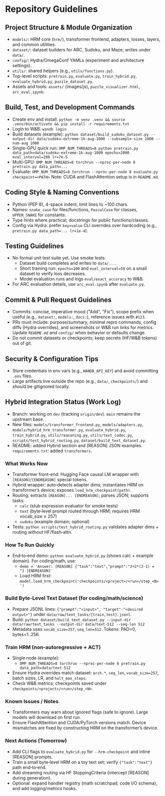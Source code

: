 # Repository Guidelines

## Project Structure & Module Organization
- `models/`: HRM core (`hrm/`), transformer frontend, adapters, losses, layers, and common utilities.
- `dataset/`: dataset builders for ARC, Sudoku, and Maze; writes under `data/`.
- `config/`: Hydra/OmegaConf YAMLs (experiment and architecture settings).
- `utils/`: shared helpers (e.g., `utils/functions.py`).
- Top-level scripts: `pretrain.py`, `evaluate.py`, `train_hybrid.py`, `evaluate_hybrid.py`, `puzzle_dataset.py`.
- Assets and tools: `assets/` (images/js), `puzzle_visualizer.html`, `arc_eval.ipynb`.

## Build, Test, and Development Commands
- Create env and install: `python -m venv .venv && source .venv/bin/activate && pip install -r requirements.txt`
- Login to W&B: `wandb login`
- Build datasets (example): `python dataset/build_sudoku_dataset.py --output-dir data/sudoku-extreme-1k-aug-1000 --subsample-size 1000 --num-aug 1000`
- Single-GPU quick run: `OMP_NUM_THREADS=8 python pretrain.py data_path=data/sudoku-extreme-1k-aug-1000 epochs=2000 eval_interval=200 lr=7e-5`
- Multi-GPU: `OMP_NUM_THREADS=8 torchrun --nproc-per-node 8 pretrain.py data_path=...`
- Evaluate: `OMP_NUM_THREADS=8 torchrun --nproc-per-node 8 evaluate.py checkpoint=<PATH>`
Note: CUDA and FlashAttention setup is in `README.md`.

## Coding Style & Naming Conventions
- Python (PEP 8), 4-space indent, limit lines to ~100 chars.
- Names: `snake_case` for files/functions, `PascalCase` for classes, `UPPER_SNAKE` for constants.
- Type hints where practical; docstrings for public functions/classes.
- Config via Hydra: prefer `key=value` CLI overrides over hardcoding (e.g., `pretrain.py data_path=... lr=1e-4`).

## Testing Guidelines
- No formal unit test suite yet. Use smoke tests:
  - Dataset build completes and writes to `data/...`.
  - Short training run: `epochs=100` and `eval_interval=50` on a small dataset to verify loss decreases.
  - Model evaluation runs and logs `eval/exact_accuracy` to W&B.
- For ARC evaluation details, use `arc_eval.ipynb` after `evaluate.py`.

## Commit & Pull Request Guidelines
- Commits: concise, imperative mood ("Add", "Fix"), scope prefix when useful (e.g., `dataset:`, `models:`, `docs:`), reference issues with `#123`.
- PRs must include: purpose/summary, minimal repro commands, config diffs (Hydra overrides), and screenshots or W&B run links for metrics. Update `README.md` and `config/` when behavior or defaults change.
- Do not commit datasets or checkpoints; keep secrets (HF/W&B tokens) out of git.

## Security & Configuration Tips
- Store credentials in env vars (e.g., `WANDB_API_KEY`) and avoid committing `.env` files.
- Large artifacts live outside the repo (e.g., `data/`, `checkpoints/`) and should be gitignored locally.

## Hybrid Integration Status (Work Log)
- Branch: working on `dev` (tracking `origin/dev`). `main` remains the upstream base.
- New files: `models/transformer_frontend.py`, `models/adapters.py`, `models/hybrid_hrm_transformer.py`, `evaluate_hybrid.py`, `train_hybrid.py`, `utils/reasoning.py`, `utils/text_codec.py`, `scripts/test_hybrid_routing.py`, `dataset/build_text_dataset.py`.
- README: added Hybrid section and [REASON] JSON examples. `requirements.txt`: added `transformers`.

### What Works Now
- Transformer front-end: Hugging Face causal LM wrapper with `[REASON]`/`[ENDREASON]` special tokens.
- Hybrid wrapper: auto‑detects adapter dims; instantiates HRM on transformer’s device; exposes `load_hrm_checkpoint(path)`.
- Routing: extracts `[REASON]... [ENDREASON]`; parses JSON; supports tasks:
  - `calc` (stub expression evaluator for smoke tests)
  - `text` (byte‑level prompt routed through HRM; requires HRM vocab_size ≥ 257)
  - `sudoku` (example domain; optional)
- Tests: `python scripts/test_hybrid_routing.py` validates adapter dims + routing without HF/flash‑attn.

### How To Run Quickly
- End‑to‑end demo: `python evaluate_hybrid.py` (shows calc + example domain). For coding/math, use:
  - `demo = 'Answer: [REASON] {"task":"text","prompt":"2+2*(3-1) = "} [ENDREASON]'`
  - Load HRM first: `model.load_hrm_checkpoint('checkpoints/<project>/<run>/step_<N>')`

### Build Byte‑Level Text Dataset (for coding/math/science)
- Prepare JSONL lines: `{"prompt":"<input>", "target":"<desired output>"}` under `data/raw/text_tasks/{train,test}.jsonl`.
- Build: `python dataset/build_text_dataset.py --input-dir data/raw/text_tasks --output-dir data/text-512 --seq-len 512`
- Metadata uses `vocab_size=257`, `seq_len=512`. Tokens: PAD=0, bytes=1..256.

### Train HRM (non‑autoregressive + ACT)
- Single node (example):
  - `OMP_NUM_THREADS=8 torchrun --nproc-per-node 8 pretrain.py data_path=data/text-512`
- Ensure Hydra overrides match dataset: `arch.*`, `seq_len`, `vocab_size=257`, batch sizes, LR, and `halt_max_steps`.
- Check W&B metrics; checkpoints saved under `checkpoints/<project>/<run>/step_<N>`.

### Known Issues / Notes
- Transformers may warn about ignored flags (safe to ignore). Large models will download on first run.
- Ensure FlashAttention and CUDA/PyTorch versions match. Device mismatches are fixed by constructing HRM on the transformer’s device.

### Next Actions (Tomorrow)
- Add CLI flags to `evaluate_hybrid.py` for `--hrm-checkpoint` and inline [REASON] prompts.
- Train a small byte‑level HRM on a toy text set; verify `{"task":"text"}` path end‑to‑end.
- Add streaming routing via HF StoppingCriteria (intercept [REASON] during generation).
- Optional: expand handler registry (math scratchpad, code I/O schema), and add logging/metrics hooks.
